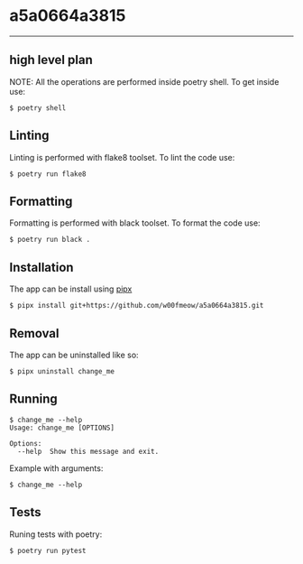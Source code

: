 # a5a0664a3815

---

## high level plan

NOTE: All the operations are performed inside poetry shell. To get inside use:

```
$ poetry shell
```

## Linting

Linting is performed with flake8 toolset. To lint the code use:

```
$ poetry run flake8
```

## Formatting

Formatting is performed with black toolset. To format the code use:

```
$ poetry run black .
```

## Installation

The app can be install using [pipx](https://github.com/pypa/pipx)

```
$ pipx install git+https://github.com/w00fmeow/a5a0664a3815.git
```

## Removal

The app can be uninstalled like so:

```
$ pipx uninstall change_me
```

## Running

```
$ change_me --help
Usage: change_me [OPTIONS]

Options:
  --help  Show this message and exit.

```

Example with arguments:

```
$ change_me --help
```

## Tests

Runing tests with poetry:

```
$ poetry run pytest
```
